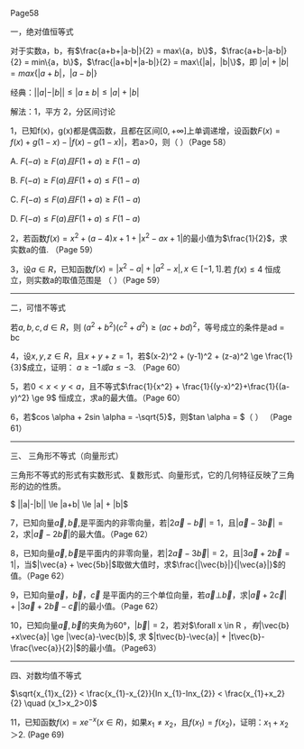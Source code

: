 Page58

一，绝对值恒等式

对于实数a，b，有$\frac{a+b+|a-b|}{2} = max\{a，b\}$，$\frac{a+b-|a-b|}{2} = min\{a，b\}$，$\frac{|a+b|+|a-b|}{2} = max\{|a|，|b|\}$，即 $|a|+|b|= max\{|a+b|，|a-b|\}$

经典：$||a|-|b|| ≤|a±b|≤|a|+|b|$

解法：1，平方  2，分区间讨论



1，已知f(x)，g(x)都是偶函数，且都在区间$[0,+\infty]$上单调递增，设函数$F(x) = f(x) + g(1-x) - |f(x) - g(1-x)|$，若a>0，则（       ）（Page 58）

A. $F(-a) \ge F(a) 且 F(1+a) \ge F(1-a)$

B. $F(-a) \ge F(a) 且 F(1+a) \le F(1-a)$

C. $F(-a) \le F(a) 且 F(1+a) \ge F(1-a)$

D. $F(-a) \le F(a) 且 F(1+a) \le F(1-a)$



2，若函数$f(x) = x^2 + (a-4)x + 1 + |x^2-ax +1|$的最小值为$\frac{1}{2}$，求实数a的值. （Page 59）



3，设$a \in R$，已知函数$f(x)= |x^2 - a| + |a^2 -x|, x\in [-1, 1]$.若 $f(x) \le 4$ 恒成立，则实数a的取值范围是 （         ）（Page 59）



---

二，可惜不等式

若$a,b,c,d \in R$，则 $(a^2 + b^2)(c^2 + d^2) \ge (ac + bd)^2$，等号成立的条件是ad = bc



4，设$x,y,z \in R$，且$x+y+z =1$，若$(x-2)^2 + (y-1)^2 + (z-a)^2 \ge \frac{1}{3}$成立，证明： $a \ge -1 或 a \le -3$. （Page 60）



5，若$0<x<y<a$，且不等式$\frac{1}{x^2} + \frac{1}{(y-x)^2}+\frac{1}{(a-y)^2} \ge 9$ 恒成立，求a的最大值。（Page 60）



6，若$cos \alpha + 2sin \alpha = -\sqrt{5}$，则$tan \alpha = $（             ）     （Page 61）



---

三、 三角形不等式（向量形式）

三角形不等式的形式有实数形式、复数形式、向量形式，它的几何特征反映了三角形的边的性质。

$ ||a|-|b|| \le |a+b| \le |a| + |b|$



7，已知向量$\vec{a} , \vec{b},$是平面内的非零向量，若$|2\vec{a}-\vec{b}|=1$，且$|\vec{a}-3\vec{b}|=2$，求$|\vec{a}-2\vec{b}|$的最大值。（Page 62）



8，已知向量$\vec{a},\vec{b}$是平面内的非零向量，若$|2\vec{a}-3\vec{b}|=2$，且$|3\vec{a}+2\vec{b}=1|$，当$|\vec{a} + \vec{5b}|$取做大值时，求$\frac{|\vec{b}|}{|\vec{a}|}$的值。（Page 62）



9，已知向量$\vec{a}，\vec{b}，\vec{c}$ 是平面内的三个单位向量，若$\vec{a}⊥\vec{b}$，求$|\vec{a} + 2\vec{c}| + |3\vec{a}+2\vec{b} - \vec{c}|$的最小值。（Page 62）



10，已知向量$\vec{a},\vec{b}$的夹角为60°，$|\vec{b}|=2$，若对$\forall x \in R $，有$|\vec{b} +x\vec{a}| \ge |\vec{a}-\vec{b}|$, 求 $|t\vec{b}-\vec{a}| + |t\vec{b}-\frac{\vec{a}}{2}|$的最小值。（Page63）



---

四、对数均值不等式

$\sqrt{x_{1}x_{2}} < \frac{x_{1}-x_{2}}{In x_{1}-Inx_{2}} < \frac{x_{1}+x_2}{2}  \quad  (x_1>x_2>0)$ 

11，已知函数$f(x) = xe^{-x} (x\in R)$，如果$x_{1} \ne x_{2}$，且$f({x_1}) = f({x_2})$，证明：$x_1 + x_2 ＞ 2$. (Page 69)

